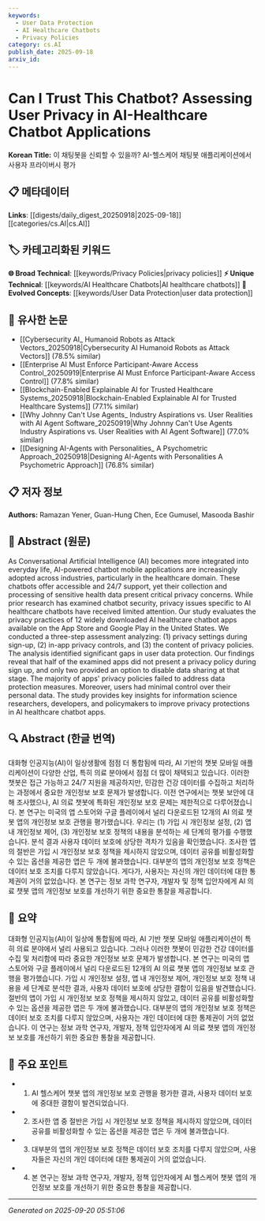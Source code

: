 ```yaml
---
keywords:
  - User Data Protection
  - AI Healthcare Chatbots
  - Privacy Policies
category: cs.AI
publish_date: 2025-09-18
arxiv_id:
---
```


<!-- KEYWORD_LINKING_METADATA:
{
  "processed_timestamp": "2025-09-22 22:35:35.627402",
  "vocabulary_version": "1.0",
  "selected_keywords": [
    "User Data Protection",
    "AI Healthcare Chatbots",
    "Privacy Policies"
  ],
  "rejected_keywords": [
    "Conversational Artificial Intelligence"
  ],
  "similarity_scores": {
    "User Data Protection": 0.8,
    "AI Healthcare Chatbots": 0.78,
    "Privacy Policies": 0.72
  },
  "extraction_method": "AI_prompt_based",
  "budget_applied": true
}
-->

# Can I Trust This Chatbot? Assessing User Privacy in AI-Healthcare Chatbot Applications

**Korean Title:** 이 채팅봇을 신뢰할 수 있을까? AI-헬스케어 채팅봇 애플리케이션에서 사용자 프라이버시 평가

## 📋 메타데이터

**Links**: [[digests/daily_digest_20250918|2025-09-18]]       [[categories/cs.AI|cs.AI]]

## 🏷️ 카테고리화된 키워드
**🌐 Broad Technical**: [[keywords/Privacy Policies|privacy policies]]
**⚡ Unique Technical**: [[keywords/AI Healthcare Chatbots|AI healthcare chatbots]]
**🚀 Evolved Concepts**: [[keywords/User Data Protection|user data protection]]

## 🔗 유사한 논문
- [[Cybersecurity AI_ Humanoid Robots as Attack Vectors_20250918|Cybersecurity AI Humanoid Robots as Attack Vectors]] (78.5% similar)
- [[Enterprise AI Must Enforce Participant-Aware Access Control_20250919|Enterprise AI Must Enforce Participant-Aware Access Control]] (77.8% similar)
- [[Blockchain-Enabled Explainable AI for Trusted Healthcare Systems_20250918|Blockchain-Enabled Explainable AI for Trusted Healthcare Systems]] (77.1% similar)
- [[Why Johnny Can't Use Agents_ Industry Aspirations vs. User Realities with AI Agent Software_20250919|Why Johnny Can't Use Agents Industry Aspirations vs. User Realities with AI Agent Software]] (77.0% similar)
- [[Designing AI-Agents with Personalities_ A Psychometric Approach_20250918|Designing AI-Agents with Personalities A Psychometric Approach]] (76.8% similar)

## 📋 저자 정보

**Authors:** Ramazan Yener, Guan-Hung Chen, Ece Gumusel, Masooda Bashir

## 📄 Abstract (원문)

As Conversational Artificial Intelligence (AI) becomes more integrated into
everyday life, AI-powered chatbot mobile applications are increasingly adopted
across industries, particularly in the healthcare domain. These chatbots offer
accessible and 24/7 support, yet their collection and processing of sensitive
health data present critical privacy concerns. While prior research has
examined chatbot security, privacy issues specific to AI healthcare chatbots
have received limited attention. Our study evaluates the privacy practices of
12 widely downloaded AI healthcare chatbot apps available on the App Store and
Google Play in the United States. We conducted a three-step assessment
analyzing: (1) privacy settings during sign-up, (2) in-app privacy controls,
and (3) the content of privacy policies. The analysis identified significant
gaps in user data protection. Our findings reveal that half of the examined
apps did not present a privacy policy during sign up, and only two provided an
option to disable data sharing at that stage. The majority of apps' privacy
policies failed to address data protection measures. Moreover, users had
minimal control over their personal data. The study provides key insights for
information science researchers, developers, and policymakers to improve
privacy protections in AI healthcare chatbot apps.

## 🔍 Abstract (한글 번역)

대화형 인공지능(AI)이 일상생활에 점점 더 통합됨에 따라, AI 기반의 챗봇 모바일 애플리케이션이 다양한 산업, 특히 의료 분야에서 점점 더 많이 채택되고 있습니다. 이러한 챗봇은 접근 가능하고 24/7 지원을 제공하지만, 민감한 건강 데이터를 수집하고 처리하는 과정에서 중요한 개인정보 보호 문제가 발생합니다. 이전 연구에서는 챗봇 보안에 대해 조사했으나, AI 의료 챗봇에 특화된 개인정보 보호 문제는 제한적으로 다루어졌습니다. 본 연구는 미국의 앱 스토어와 구글 플레이에서 널리 다운로드된 12개의 AI 의료 챗봇 앱의 개인정보 보호 관행을 평가했습니다. 우리는 (1) 가입 시 개인정보 설정, (2) 앱 내 개인정보 제어, (3) 개인정보 보호 정책의 내용을 분석하는 세 단계의 평가를 수행했습니다. 분석 결과 사용자 데이터 보호에 상당한 격차가 있음을 확인했습니다. 조사한 앱의 절반은 가입 시 개인정보 보호 정책을 제시하지 않았으며, 데이터 공유를 비활성화할 수 있는 옵션을 제공한 앱은 두 개에 불과했습니다. 대부분의 앱의 개인정보 보호 정책은 데이터 보호 조치를 다루지 않았습니다. 게다가, 사용자는 자신의 개인 데이터에 대한 통제권이 거의 없었습니다. 본 연구는 정보 과학 연구자, 개발자 및 정책 입안자에게 AI 의료 챗봇 앱의 개인정보 보호를 개선하기 위한 중요한 통찰을 제공합니다.

## 📝 요약

대화형 인공지능(AI)이 일상에 통합됨에 따라, AI 기반 챗봇 모바일 애플리케이션이 특히 의료 분야에서 널리 사용되고 있습니다. 그러나 이러한 챗봇이 민감한 건강 데이터를 수집 및 처리함에 따라 중요한 개인정보 보호 문제가 발생합니다. 본 연구는 미국의 앱 스토어와 구글 플레이에서 널리 다운로드된 12개의 AI 의료 챗봇 앱의 개인정보 보호 관행을 평가했습니다. 가입 시 개인정보 설정, 앱 내 개인정보 제어, 개인정보 보호 정책 내용을 세 단계로 분석한 결과, 사용자 데이터 보호에 상당한 결함이 있음을 발견했습니다. 절반의 앱이 가입 시 개인정보 보호 정책을 제시하지 않았고, 데이터 공유를 비활성화할 수 있는 옵션을 제공한 앱은 두 개에 불과했습니다. 대부분의 앱의 개인정보 보호 정책은 데이터 보호 조치를 다루지 않았으며, 사용자는 개인 데이터에 대한 통제권이 거의 없었습니다. 이 연구는 정보 과학 연구자, 개발자, 정책 입안자에게 AI 의료 챗봇 앱의 개인정보 보호를 개선하기 위한 중요한 통찰을 제공합니다.

## 🎯 주요 포인트

- 1. AI 헬스케어 챗봇 앱의 개인정보 보호 관행을 평가한 결과, 사용자 데이터 보호에 중대한 결함이 발견되었습니다.

- 2. 조사한 앱 중 절반은 가입 시 개인정보 보호 정책을 제시하지 않았으며, 데이터 공유를 비활성화할 수 있는 옵션을 제공한 앱은 두 개에 불과했습니다.

- 3. 대부분의 앱의 개인정보 보호 정책은 데이터 보호 조치를 다루지 않았으며, 사용자들은 자신의 개인 데이터에 대한 통제권이 거의 없었습니다.

- 4. 본 연구는 정보 과학 연구자, 개발자, 정책 입안자에게 AI 헬스케어 챗봇 앱의 개인정보 보호를 개선하기 위한 중요한 통찰을 제공합니다.

---

*Generated on 2025-09-20 05:51:06*